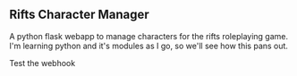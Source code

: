 ## Rifts Character Manager

A python flask webapp to manage characters for the rifts roleplaying game.
I'm learning python and it's modules as I go, so we'll see how this pans out.

Test the webhook
